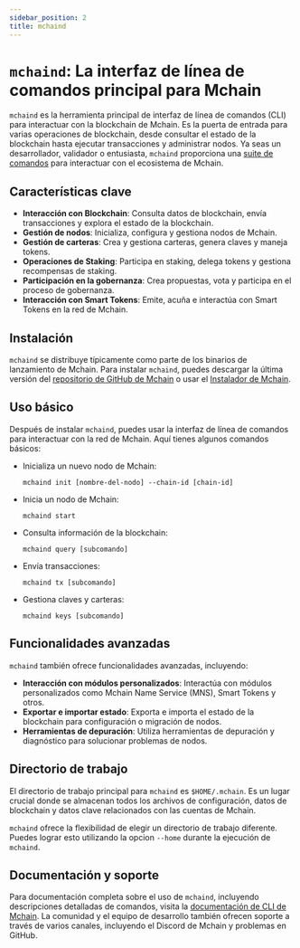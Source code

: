 ```yaml
---
sidebar_position: 2
title: mchaind
---
```


# `mchaind`: La interfaz de línea de comandos principal para Mchain

`mchaind` es la herramienta principal de interfaz de línea de comandos (CLI) para interactuar con la blockchain de Mchain. Es la puerta de entrada para varias operaciones de blockchain, desde consultar el estado de la blockchain hasta ejecutar transacciones y administrar nodos. Ya seas un desarrollador, validador o entusiasta, `mchaind` proporciona una [suite de comandos](https://github.com/MchainNetwork/mchain/blob/main/docs/cli/toc.md) para interactuar con el ecosistema de Mchain.

## Características clave

- **Interacción con Blockchain**: Consulta datos de blockchain, envía transacciones y explora el estado de la blockchain.
- **Gestión de nodos**: Inicializa, configura y gestiona nodos de Mchain.
- **Gestión de carteras**: Crea y gestiona carteras, genera claves y maneja tokens.
- **Operaciones de Staking**: Participa en staking, delega tokens y gestiona recompensas de staking.
- **Participación en la gobernanza**: Crea propuestas, vota y participa en el proceso de gobernanza.
- **Interacción con Smart Tokens**: Emite, acuña e interactúa con Smart Tokens en la red de Mchain.

## Instalación

`mchaind` se distribuye típicamente como parte de los binarios de lanzamiento de Mchain. Para instalar `mchaind`, puedes descargar la última versión del [repositorio de GitHub de Mchain](https://github.com/mchainnetwork/mchain/releases) o usar el [Instalador de Mchain](/docs/validate/joining-testnet).

## Uso básico

Después de instalar `mchaind`, puedes usar la interfaz de línea de comandos para interactuar con la red de Mchain. Aquí tienes algunos comandos básicos:

- Inicializa un nuevo nodo de Mchain:
  ```
  mchaind init [nombre-del-nodo] --chain-id [chain-id]
  ```

- Inicia un nodo de Mchain:
  ```
  mchaind start
  ```

- Consulta información de la blockchain:
  ```
  mchaind query [subcomando]
  ```

- Envía transacciones:
  ```
  mchaind tx [subcomando]
  ```

- Gestiona claves y carteras:
  ```
  mchaind keys [subcomando]
  ```

## Funcionalidades avanzadas

`mchaind` también ofrece funcionalidades avanzadas, incluyendo:

- **Interacción con módulos personalizados**: Interactúa con módulos personalizados como Mchain Name Service (MNS), Smart Tokens y otros.
- **Exportar e importar estado**: Exporta e importa el estado de la blockchain para configuración o migración de nodos.
- **Herramientas de depuración**: Utiliza herramientas de depuración y diagnóstico para solucionar problemas de nodos.

## Directorio de trabajo

El directorio de trabajo principal para `mchaind` es `$HOME/.mchain`. Es un lugar crucial donde se almacenan todos los archivos de configuración, datos de blockchain y datos clave relacionados con las cuentas de Mchain.

`mchaind` ofrece la flexibilidad de elegir un directorio de trabajo diferente. Puedes lograr esto utilizando la opcion `--home` durante la ejecución de `mchaind`.

## Documentación y soporte

Para documentación completa sobre el uso de `mchaind`, incluyendo descripciones detalladas de comandos, visita la [documentación de CLI de Mchain](https://github.com/MchainNetwork/mchain/blob/main/docs/cli/toc.md). La comunidad y el equipo de desarrollo también ofrecen soporte a través de varios canales, incluyendo el Discord de Mchain y problemas en GitHub.
